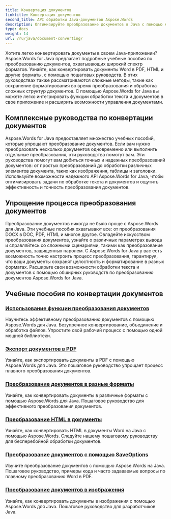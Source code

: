 ```yaml
---
title: Конвертация документов
linktitle: Конвертация документов
second_title: API обработки Java-документов Aspose.Words
description: Оптимизируйте преобразование документов в Java с помощью Aspose.Words! Изучите подробные руководства по обработке текстов и документов.
type: docs
weight: 14
url: /ru/java/document-converting/
---
```


Хотите легко конвертировать документы в своем Java-приложении? Aspose.Words for Java предлагает подробные учебные пособия по преобразованию документов, охватывающих широкий спектр форматов. Узнайте, как конвертировать документы Word в PDF, HTML и другие форматы, с помощью пошаговых руководств. В этих руководствах также рассматриваются сложные методы, такие как сохранение форматирования во время преобразования и обработка сложных структур документов. С помощью Aspose.Words for Java вы можете легко интегрировать функции обработки текста и документов в свое приложение и расширить возможности управления документами.

## Комплексные руководства по конвертации документов

Aspose.Words for Java предоставляет множество учебных пособий, которые упрощают преобразование документов. Если вам нужно преобразовать несколько документов одновременно или выполнить отдельные преобразования, эти руководства помогут вам. Эти руководства помогут вам добиться точных и надежных преобразований документов: от простых преобразований до обработки различных элементов документа, таких как изображения, таблицы и заголовки. Используйте возможности надежного API Aspose.Words for Java, чтобы оптимизировать задачи по обработке текста и документов и ощутить эффективность и точность преобразования документов.

## Упрощение процесса преобразования документов

Преобразование документов никогда не было проще с Aspose.Words для Java. Эти учебные пособия охватывают все: от преобразования DOCX в DOC, PDF, HTML и многое другое. Овладейте искусством преобразования документов, узнайте о различных параметрах вывода и справляйтесь со сложными сценариями, такими как преобразование документов, защищенных паролем. С Aspose.Words for Java у вас есть возможность точно настроить процесс преобразования, гарантируя, что ваши документы сохранят целостность и форматирование в разных форматах. Расширьте свои возможности обработки текста и документов с помощью обширных руководств по преобразованию документов Aspose.Words for Java.

## Учебные пособия по конвертации документов

### [Использование функции преобразования документов](./using-document-converting/)
Научитесь эффективному преобразованию документов с помощью Aspose.Words для Java. Безупречное конвертирование, объединение и обработка файлов. Упростите свой рабочий процесс с помощью одной мощной библиотеки.
### [Экспорт документов в PDF](./exporting-documents-to-pdf/)
Узнайте, как экспортировать документы в PDF с помощью Aspose.Words для Java. Это пошаговое руководство упрощает процесс плавного преобразования документов.
### [Преобразование документов в разные форматы](./converting-documents-different-formats/)
Узнайте, как конвертировать документы в различные форматы с помощью Aspose.Words для Java. Пошаговое руководство для эффективного преобразования документов.
### [Преобразование HTML в документы](./converting-html-documents/)
Узнайте, как конвертировать HTML в документы Word на Java с помощью Aspose.Words. Следуйте нашему пошаговому руководству для бесперебойной обработки документов.
### [Преобразование документов с помощью SaveOptions](./document-conversion-saveoptions/)
Изучите преобразование документов с помощью Aspose.Words на Java. Пошаговое руководство, примеры кода и часто задаваемые вопросы по плавному преобразованию Word в PDF.
### [Преобразование документов в изображения](./converting-documents-images/)
Узнайте, как конвертировать документы в изображения с помощью Aspose.Words для Java. Пошаговое руководство для разработчиков Java.